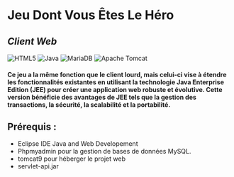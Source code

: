 # Jeu Dont Vous Êtes Le Héro
## _Client Web_

![HTML5](https://img.shields.io/badge/html5-%23E34F26.svg?style=for-the-badge&logo=html5&logoColor=white)
![Java](https://img.shields.io/badge/java-%23ED8B00.svg?style=for-the-badge&logo=openjdk&logoColor=white)
![MariaDB](https://img.shields.io/badge/MariaDB-003545?style=for-the-badge&logo=mariadb&logoColor=white)
![Apache Tomcat](https://img.shields.io/badge/apache%20tomcat-%23F8DC75.svg?style=for-the-badge&logo=apache-tomcat&logoColor=black)
#### Ce jeu a la même fonction que le client lourd, mais celui-ci vise à étendre les fonctionnalités existantes en utilisant la technologie Java Enterprise Edition (JEE) pour créer une application web robuste et évolutive. Cette version bénéficie des avantages de JEE tels que la gestion des transactions, la sécurité, la scalabilité et la portabilité.

## Prérequis :
* Eclipse IDE Java and Web Developement 
* Phpmyadmin pour la gestion de bases de données MySQL.
* tomcat9 pour héberger le projet web
* servlet-api.jar

